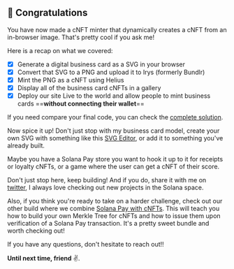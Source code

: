 ## 🎉 Congratulations

You have now made a cNFT minter that dynamically creates a cNFT from an in-browser image. That's pretty cool if you ask me!

Here is a recap on what we covered:
- [x] Generate a digital business card as a SVG in your browser
- [x] Convert that SVG to a PNG and upload it to Irys (formerly Bundlr)
- [x] Mint the PNG as a cNFT using Helius
- [x] Display all of the business card cNFTs in a gallery
- [x] Deploy our site Live to the world and allow people to mint business cards ==**without connecting their wallet**== 

If you need compare your final code, you can check the [complete solution](https://github.com/swissDAO/solana-business-card-cnfts/tree/final).

Now spice it up! Don't just stop with my business card model, create your own SVG with something like this [SVG Editor](https://boxy-svg.com/), or add it to something you've already built.

Maybe you have a Solana Pay store you want to hook it up to it for receipts or loyalty cNFTs, or a game where the user can get a cNFT of their score.

Don't just stop here, keep building! And if you do, share it with me on [twitter](https://twitter.com/_matt_xyz), I always love checking out new projects in the Solana space.

Also, if you think you're ready to take on a harder challenge, check out our other build where we combine [Solana Pay with cNFTs](https://github.com/swissDAO/solana-pay-cnfts). This will teach you how to build your own Merkle Tree for cNFTs and how to issue them upon verification of a Solana Pay transaction. It's a pretty sweet bundle and worth checking out!

If you have any questions, don't hesitate to reach out!!

**Until next time, friend** ✌️.